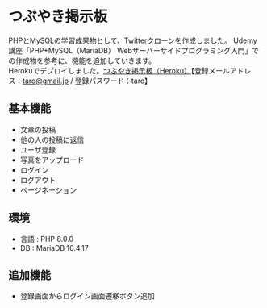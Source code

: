 # つぶやき掲示板  
PHPとMySQLの学習成果物として、Twitterクローンを作成しました。
Udemy講座「PHP+MySQL（MariaDB） Webサーバーサイドプログラミング入門」での作成物を参考に、機能を追加していきます。  
Herokuでデプロイしました。[つぶやき掲示板（Heroku）](https://tsubuyaki-board.herokuapp.com/login.php)【登録メールアドレス：taro@gmail.jp / 登録パスワード：taro】

## 基本機能
* 文章の投稿  
* 他の人の投稿に返信  
* ユーザ登録  
* 写真をアップロード  
* ログイン  
* ログアウト  
* ページネーション  
## 環境  
* 言語 : PHP 8.0.0
* DB : MariaDB 10.4.17

## 追加機能
* 登録画面からログイン画面遷移ボタン追加
